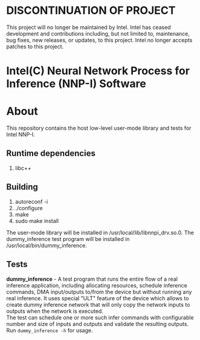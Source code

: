 # DISCONTINUATION OF PROJECT #
This project will no longer be maintained by Intel.
Intel has ceased development and contributions including, but not limited to, maintenance, bug fixes, new releases, or updates, to this project.
Intel no longer accepts patches to this project.
# Intel(C) Neural Network Process for Inference (NNP-I) Software

# About
This repository contains the host low-level user-mode library and tests for Intel NNP-I.

## Runtime dependencies

1. libc++

## Building

1. autoreconf -i
2. ./configure
3. make
4. sudo make install

The user-mode library will be installed in /usr/local/lib/libnnpi_drv.so.0.
The dummy_inference test program will be installed in /usr/local/bin/dummy_inference.

## Tests
**dummy_inference** - A test program that runs the entire flow of a real inference application, including
allocating resources, schedule inference commands, DMA input/outputs to/from the device but without running
any real inference. It uses special "ULT" feature of the device which allows to create dummy inference network
that will only copy the network inputs to outputs when the network is executed.
<br/>
The test can schedule one or more such infer commands with configurable number and size of inputs and outputs
and validate the resulting outputs.
<br/>
Run `dummy_inference -h` for usage.
